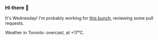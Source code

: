 ### Hi there :wave:

It's Wednesday! I'm probably working for [this bunch](https://github.com/kohofinancial), reviewing some pull requests.

Weather in Toronto: overcast, at +17°C.
